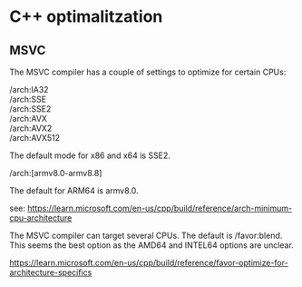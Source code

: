 # C++ optimalitzation

## MSVC

The MSVC compiler has a couple of settings to optimize for certain CPUs:

/arch:IA32  
/arch:SSE  
/arch:SSE2  
/arch:AVX  
/arch:AVX2  
/arch:AVX512  

The default mode for x86 and x64 is SSE2.

/arch:[armv8.0-armv8.8]

The default for ARM64 is armv8.0.

see:
https://learn.microsoft.com/en-us/cpp/build/reference/arch-minimum-cpu-architecture

The MSVC compiler can target several CPUs.
The default is /favor:blend.
This seems the best option as the AMD64 and INTEL64 options are unclear.


https://learn.microsoft.com/en-us/cpp/build/reference/favor-optimize-for-architecture-specifics